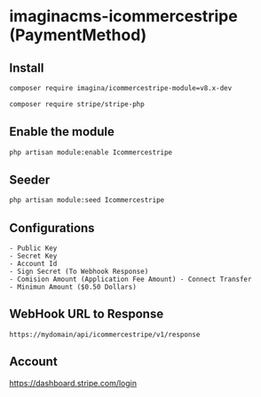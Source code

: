 # imaginacms-icommercestripe (PaymentMethod)

## Install
```bash
composer require imagina/icommercestripe-module=v8.x-dev
```
```bash
composer require stripe/stripe-php
```

## Enable the module
```bash
php artisan module:enable Icommercestripe
```

## Seeder

```bash
php artisan module:seed Icommercestripe
```

## Configurations
	- Public Key 
    - Secret Key
    - Account Id
    - Sign Secret (To Webhook Response)
    - Comision Amount (Application Fee Amount) - Connect Transfer
    - Minimun Amount ($0.50 Dollars)

## WebHook URL to Response
    https://mydomain/api/icommercestripe/v1/response

## Account
https://dashboard.stripe.com/login